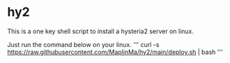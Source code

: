 # hy2
This is a one key shell script to install a hysteria2 server on linux. 

Just run the command below on your linux.
'''
curl -s https://raw.githubusercontent.com/MaplinMa/hy2/main/deploy.sh | bash
'''
